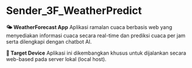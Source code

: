 # Sender_3F_WeatherPredict
**🌤️ WeatherForecast App**
Aplikasi ramalan cuaca berbasis web yang menyediakan informasi cuaca secara real-time dan prediksi cuaca per jam serta dilengkapi dengan chatbot AI.

**🎯 Target Device**
Aplikasi ini dikembangkan khusus untuk dijalankan secara web-based pada server lokal (local host).